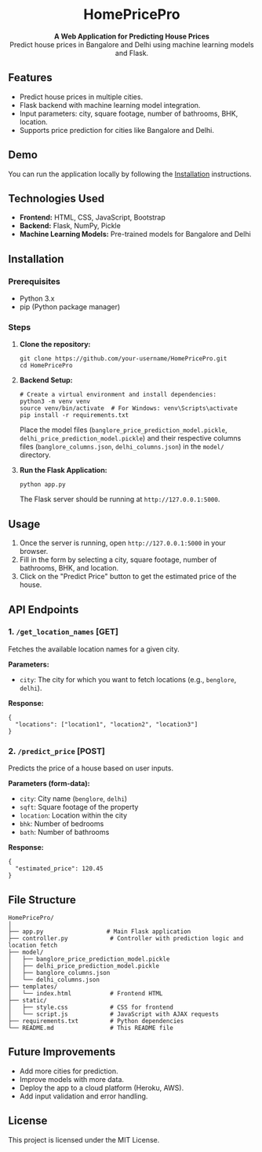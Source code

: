 <h1 align="center">HomePricePro</h1>

<p align="center">
  <strong>A Web Application for Predicting House Prices</strong><br>
  Predict house prices in Bangalore and Delhi using machine learning models and Flask.
</p>

<h2>Features</h2>
<ul>
  <li>Predict house prices in multiple cities.</li>
  <li>Flask backend with machine learning model integration.</li>
  <li>Input parameters: city, square footage, number of bathrooms, BHK, location.</li>
  <li>Supports price prediction for cities like Bangalore and Delhi.</li>
</ul>

<h2>Demo</h2>
<p>You can run the application locally by following the <a href="#installation">Installation</a> instructions.</p>

<h2>Technologies Used</h2>
<ul>
  <li><strong>Frontend:</strong> HTML, CSS, JavaScript, Bootstrap</li>
  <li><strong>Backend:</strong> Flask, NumPy, Pickle</li>
  <li><strong>Machine Learning Models:</strong> Pre-trained models for Bangalore and Delhi</li>
</ul>

<h2 id="installation">Installation</h2>
<h3>Prerequisites</h3>
<ul>
  <li>Python 3.x</li>
  <li>pip (Python package manager)</li>
</ul>

<h3>Steps</h3>
<ol>
  <li><strong>Clone the repository:</strong></li>
  <pre><code>git clone https://github.com/your-username/HomePricePro.git
cd HomePricePro</code></pre>

  <li><strong>Backend Setup:</strong></li>
  <pre><code># Create a virtual environment and install dependencies:
python3 -m venv venv
source venv/bin/activate  # For Windows: venv\Scripts\activate
pip install -r requirements.txt</code></pre>

  <p>Place the model files (<code>banglore_price_prediction_model.pickle</code>, <code>delhi_price_prediction_model.pickle</code>) and their respective columns files (<code>banglore_columns.json</code>, <code>delhi_columns.json</code>) in the <code>model/</code> directory.</p>

  <li><strong>Run the Flask Application:</strong></li>
  <pre><code>python app.py</code></pre>
  <p>The Flask server should be running at <code>http://127.0.0.1:5000</code>.</p>
</ol>

<h2>Usage</h2>
<ol>
  <li>Once the server is running, open <code>http://127.0.0.1:5000</code> in your browser.</li>
  <li>Fill in the form by selecting a city, square footage, number of bathrooms, BHK, and location.</li>
  <li>Click on the "Predict Price" button to get the estimated price of the house.</li>
</ol>

<h2>API Endpoints</h2>

<h3>1. <code>/get_location_names</code> [GET]</h3>
<p>Fetches the available location names for a given city.</p>
<p><strong>Parameters:</strong></p>
<ul>
  <li><code>city</code>: The city for which you want to fetch locations (e.g., <code>benglore</code>, <code>delhi</code>).</li>
</ul>

<p><strong>Response:</strong></p>
<pre><code>{
  "locations": ["location1", "location2", "location3"]
}</code></pre>

<h3>2. <code>/predict_price</code> [POST]</h3>
<p>Predicts the price of a house based on user inputs.</p>
<p><strong>Parameters (form-data):</strong></p>
<ul>
  <li><code>city</code>: City name (<code>benglore</code>, <code>delhi</code>)</li>
  <li><code>sqft</code>: Square footage of the property</li>
  <li><code>location</code>: Location within the city</li>
  <li><code>bhk</code>: Number of bedrooms</li>
  <li><code>bath</code>: Number of bathrooms</li>
</ul>

<p><strong>Response:</strong></p>
<pre><code>{
  "estimated_price": 120.45
}</code></pre>

<h2>File Structure</h2>
<pre><code>HomePricePro/
│
├── app.py                  # Main Flask application
├── controller.py            # Controller with prediction logic and location fetch
├── model/
│   ├── banglore_price_prediction_model.pickle
│   ├── delhi_price_prediction_model.pickle
│   ├── banglore_columns.json
│   └── delhi_columns.json
├── templates/
│   └── index.html           # Frontend HTML
├── static/
│   ├── style.css            # CSS for frontend
│   └── script.js            # JavaScript with AJAX requests
├── requirements.txt         # Python dependencies
└── README.md                # This README file</code></pre>

<h2>Future Improvements</h2>
<ul>
  <li>Add more cities for prediction.</li>
  <li>Improve models with more data.</li>
  <li>Deploy the app to a cloud platform (Heroku, AWS).</li>
  <li>Add input validation and error handling.</li>
</ul>

<h2>License</h2>
<p>This project is licensed under the MIT License.</p>
